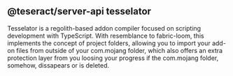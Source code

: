 ## @teseract/server-api tesselator

Tesselator is a regolith-based addon compiler focused on scripting development with TypeScript. With resemblance to fabric-loom, this implements the concept of project folders, allowing you to import your add-on files from outside of your com.mojang folder, which also offers an extra protection layer from you loosing your progress if the com.mojang folder, somehow, dissapears or is deleted.
